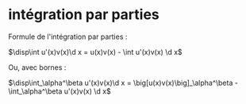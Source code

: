 # intégration par parties

Formule de l'intégration par parties :

$\disp\int u'(x)v(x)\d x = u(x)v(x) - \int u'(x)v(x) \d x$

Ou, avec bornes : 

$\disp\int_\alpha^\beta u'(x)v(x)\d x = \big[u(x)v(x)\big]_\alpha^\beta - \int_\alpha^\beta u'(x)v(x) \d x$

